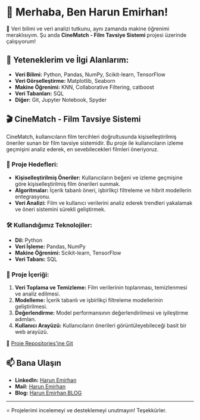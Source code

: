 # 👋 Merhaba, Ben Harun Emirhan!

🎥 Veri bilimi ve veri analizi tutkunu, aynı zamanda makine öğrenimi meraklısıyım. Şu anda **CineMatch - Film Tavsiye Sistemi** projesi üzerinde çalışıyorum!

## 🚀 Yeteneklerim ve İlgi Alanlarım:
- **Veri Bilimi:** Python, Pandas, NumPy, Scikit-learn, TensorFlow
- **Veri Görselleştirme:** Matplotlib, Seaborn
- **Makine Öğrenimi:** KNN, Collaborative Filtering, catboost
- **Veri Tabanları:** SQL
- **Diğer:** Git, Jupyter Notebook, Spyder

## 🎬 CineMatch - Film Tavsiye Sistemi

CineMatch, kullanıcıların film tercihleri doğrultusunda kişiselleştirilmiş öneriler sunan bir film tavsiye sistemidir. Bu proje ile kullanıcıların izleme geçmişini analiz ederek, en sevebilecekleri filmleri öneriyoruz.

### 📌 Proje Hedefleri:
- **Kişiselleştirilmiş Öneriler:** Kullanıcıların beğeni ve izleme geçmişine göre kişiselleştirilmiş film önerileri sunmak.
- **Algoritmalar:** İçerik tabanlı öneri, işbirlikçi filtreleme ve hibrit modellerin entegrasyonu.
- **Veri Analizi:** Film ve kullanıcı verilerini analiz ederek trendleri yakalamak ve öneri sistemini sürekli geliştirmek.

### 🛠️ Kullandığımız Teknolojiler:
- **Dil:** Python
- **Veri İşleme:** Pandas, NumPy
- **Makine Öğrenimi:** Scikit-learn, TensorFlow
- **Veri Tabanı:** SQL


### 📄 Proje İçeriği:
1. **Veri Toplama ve Temizleme:** Film verilerinin toplanması, temizlenmesi ve analiz edilmesi.
2. **Modelleme:** İçerik tabanlı ve işbirlikçi filtreleme modellerinin geliştirilmesi.
3. **Değerlendirme:** Model performansının değerlendirilmesi ve iyileştirme adımları.
4. **Kullanıcı Arayüzü:** Kullanıcıların önerileri görüntüleyebileceği basit bir web arayüzü.

📄 [Proje Repositories'ine Git](https://github.com/haremir/CineMatch)

## 📫 Bana Ulaşın
- **LinkedIn:** [Harun Emirhan](https://www.linkedin.com/in/harun-emirhan-bostanci-24144726b/)
- **Mail:** [Harun Emirhan](harunemirhan826@gmail.com)
- **Blog:** [Harun Emirhan BLOG](https://haremir.blogspot.com/)

---

⭐️ Projelerimi incelemeyi ve desteklemeyi unutmayın! Teşekkürler.
